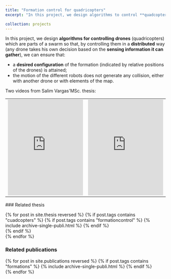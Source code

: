 ```yaml
---
title: "Formation control for quadricopters"
excerpt: "In this project, we design algorithms to control **quadcopters formations** in a **distributed** way, using **consensus theory**. One of the main difficulties is that the trajectories of the quadcopters should be without collision, with either static obstacles in the environment or with other quadcopters."

collection: projects
---
```


In this project, we design **algorithms for controlling drones** (quadricopters) which are parts of a swarm so that, by controlling them in a **distributed** way (any drone takes his own decision based on the **sensing information it can gather**), we can ensure that:

* a **desired configuration** of the formation (indicated by relative positions of the drones) is attained;
* the motion of the different robots does not generate any collision, either with another drone or with elements of the map.

Two videos from Salim Vargas'MSc. thesis:
<table>
<tr>
<td><div class="fitvidsignore">
<iframe width="100%" height="300" src="https://www.youtube.com/embed/sXTGWBh2l8k" title="Formation control with simultaneous obstacle avoidance and connectivity maintenance" frameborder="0" allow="accelerometer; autoplay; clipboard-write; encrypted-media; gyroscope; picture-in-picture" allowfullscreen></iframe>
</div></td><td><div class="fitvidsignore">
<iframe width="100%" height="300" src="https://www.youtube.com/embed/A9RQxtIBx6s" title="Formation control with 4 Bebops drones" frameborder="0" allow="accelerometer; autoplay; clipboard-write; encrypted-media; gyroscope; picture-in-picture" allowfullscreen></iframe>
</div></td>
</tr>
</table>
### Related thesis

{% for post in site.thesis reversed %}
  {% if post.tags contains "cuadcopters" %}
    {% if post.tags contains "formationcontrol" %}
      {% include archive-single-publi.html %}
    {% endif %}  
  {% endif %}  
{% endfor %}

### Related publications
{% for post in site.publications reversed %}
  {% if post.tags contains "formations" %}
    {% include archive-single-publi.html %}
  {% endif %}  
{% endfor %}
